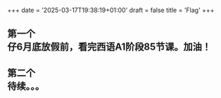 +++
date =  '2025-03-17T19:38:19+01:00' 
draft = false
title = 'Flag'
+++

**第一个**  
仔6月底放假前，看完西语A1阶段85节课。加油！  
---  
**第二个**  
待续。。。  
---